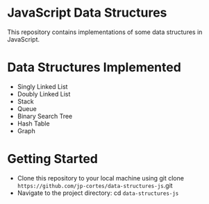 # JavaScript Data Structures
This repository contains implementations of some data structures in JavaScript.

# Data Structures Implemented
* Singly Linked List
* Doubly Linked List
* Stack
* Queue
* Binary Search Tree
* Hash Table
* Graph

# Getting Started
* Clone this repository to your local machine using git clone `https://github.com/jp-cortes/data-structures-js`.git
* Navigate to the project directory: cd `data-structures-js`

